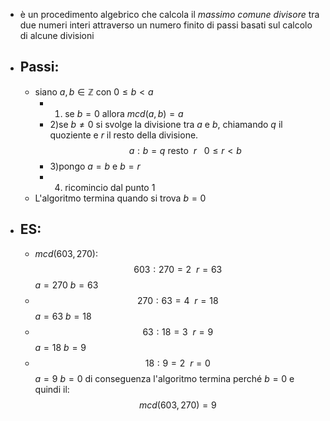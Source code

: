 - è un procedimento algebrico che calcola il _massimo comune divisore_ tra due numeri interi attraverso un numero finito di passi basati sul calcolo di alcune divisioni 
- ## Passi:
	- siano $a,b\in \mathbb{Z}$ con $0\le b<a$ 
		- 1) se $b=0$ allora $mcd(a,b)=a$ 
		- 2)se $b\ne 0$ si svolge la divisione tra $a$ e $b$, chiamando $q$ il quoziente e $r$ il resto della divisione.$$a:b=q \ \text{resto} \ \ r\ \ \ 0\le r<b$$
		- 3)pongo $a=b$ e $b=r$  
		- 4) ricomincio dal punto 1
	- L'algoritmo termina quando si trova $b=0$
- ## ES:
	- $mcd(603,270)$:$$603:270=2\ \ r=63$$$a=270$ $b=63$
	-  $$270:63=4\ \ r=18$$$a=63$ $b=18$
	-  $$63:18=3\ \ r=9$$$a=18$ $b=9$
	-  $$18:9=2 \ \ r=0$$$a=9$ $b=0$ di conseguenza l'algoritmo termina perché $b=0$ e quindi il:$$mcd(603,270)=9$$ 
